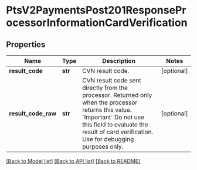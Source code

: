 # PtsV2PaymentsPost201ResponseProcessorInformationCardVerification

## Properties
Name | Type | Description | Notes
------------ | ------------- | ------------- | -------------
**result_code** | **str** | CVN result code.  | [optional] 
**result_code_raw** | **str** | CVN result code sent directly from the processor. Returned only when the processor returns this value.  &#x60;Important&#x60; Do not use this field to evaluate the result of card verification. Use for debugging purposes only.  | [optional] 

[[Back to Model list]](../README.md#documentation-for-models) [[Back to API list]](../README.md#documentation-for-api-endpoints) [[Back to README]](../README.md)


